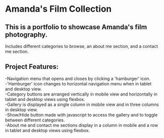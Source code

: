# Amanda's Film Collection

## This is a portfolio to showcase Amanda's film photography.
Includes different categories to browse, an about me section, and a contact me section.

## Project Features:
-Navigation menu that opens and closes by clicking a 'hamburger' icon.<br>
-'Hamburger' icon changes to horizontal navigation menu when in tablet and desktop view.<br>
-Category buttons are arranged vertically in mobile view and horizontally in tablet and desktop views using flexbox.<br>
-Gallery is displayed as a single column in mobile view and in three columns in desktop view.<br>
-Show/Hide button made with javascript to access the gallery and to toggle between different categories.<br>
-About me and contact me sections display in a column in mobile and a row in tablet and desktop views using flexbox.

